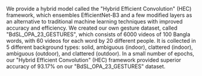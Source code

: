 We provide a hybrid model called the "Hybrid Efficient Convolution" (HEC) framework, which ensembles EfficientNet-B3 and a few modified layers as an alternative to traditional machine learning techniques with improved accuracy and efficiency. We created our own gesture dataset, called "BdSL_OPA_23_GESTURES", which consists of 6000 videos of 100 Bangla words, with 60 videos for each word by 20 different people. It is collected in 5 different background types: solid, ambiguous (indoor), clattered (indoor), ambiguous (outdoor), and clattered (outdoor). In a small number of epochs, our "Hybrid Efficient Convolution" (HEC) framework provided superior accuracy of 93.17% on our "BdSL_OPA_23_GESTURES" dataset.
